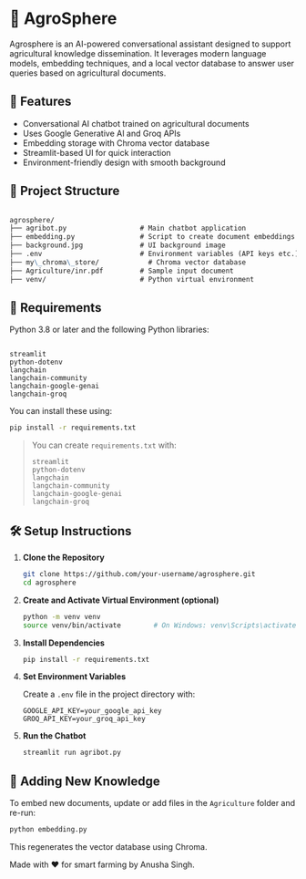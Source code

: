 
# 🌾 AgroSphere

Agrosphere is an AI-powered conversational assistant designed to support agricultural knowledge dissemination. It leverages modern language models, embedding techniques, and a local vector database to answer user queries based on agricultural documents.

## 🚀 Features

- Conversational AI chatbot trained on agricultural documents
- Uses Google Generative AI and Groq APIs
- Embedding storage with Chroma vector database
- Streamlit-based UI for quick interaction
- Environment-friendly design with smooth background

## 📁 Project Structure

```markdown

agrosphere/
├── agribot.py                  # Main chatbot application
├── embedding.py                # Script to create document embeddings
├── background.jpg              # UI background image
├── .env                        # Environment variables (API keys etc.)
├── my\_chroma\_store/            # Chroma vector database
├── Agriculture/inr.pdf         # Sample input document
├── venv/                       # Python virtual environment

```

## 🧪 Requirements

Python 3.8 or later and the following Python libraries:

```

streamlit
python-dotenv
langchain
langchain-community
langchain-google-genai
langchain-groq

````

You can install these using:

```bash
pip install -r requirements.txt
````

> You can create `requirements.txt` with:
>
> ```
> streamlit
> python-dotenv
> langchain
> langchain-community
> langchain-google-genai
> langchain-groq
> ```

## 🛠️ Setup Instructions

1. **Clone the Repository**

   ```bash
   git clone https://github.com/your-username/agrosphere.git
   cd agrosphere
   ```

2. **Create and Activate Virtual Environment (optional)**

   ```bash
   python -m venv venv
   source venv/bin/activate        # On Windows: venv\Scripts\activate
   ```

3. **Install Dependencies**

   ```bash
   pip install -r requirements.txt
   ```

4. **Set Environment Variables**

   Create a `.env` file in the project directory with:

   ```
   GOOGLE_API_KEY=your_google_api_key
   GROQ_API_KEY=your_groq_api_key
   ```

5. **Run the Chatbot**

   ```bash
   streamlit run agribot.py
   ```

## 🧠 Adding New Knowledge

To embed new documents, update or add files in the `Agriculture` folder and re-run:

```bash
python embedding.py
```

This regenerates the vector database using Chroma.

Made with ❤️ for smart farming by Anusha Singh.
